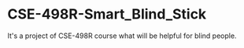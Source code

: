 # CSE-498R-Smart_Blind_Stick
It's a project of CSE-498R course what will be helpful for blind people.
